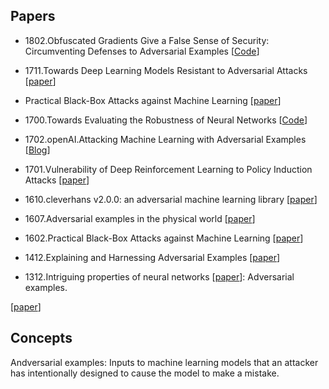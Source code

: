 ## Papers 

* 1802.Obfuscated Gradients Give a False Sense of Security: Circumventing Defenses to Adversarial Examples [[Code](https://github.com/anishathalye/obfuscated-gradients)]

* 1711.Towards Deep Learning Models Resistant to Adversarial Attacks [[paper](https://arxiv.org/pdf/1706.06083.pdf)]

* Practical Black-Box Attacks against Machine Learning [[paper](https://arxiv.org/pdf/1602.02697.pdf)]

* 1700.Towards Evaluating the Robustness of Neural Networks [[Code](https://github.com/carlini/nn_robust_attacks)]

* 1702.openAI.Attacking Machine Learning with Adversarial Examples [[Blog](https://blog.openai.com/adversarial-example-research/)]

* 1701.Vulnerability of Deep Reinforcement Learning to Policy Induction Attacks [[paper](https://arxiv.org/pdf/1701.04143.pdf)]

* 1610.cleverhans v2.0.0: an adversarial machine learning library [[paper](https://arxiv.org/pdf/1610.00768.pdf)]

* 1607.Adversarial examples in the physical world [[paper](https://arxiv.org/pdf/1607.02533.pdf)]

* 1602.Practical Black-Box Attacks against Machine Learning [[paper](https://arxiv.org/pdf/1602.02697.pdf)]

* 1412.Explaining and Harnessing Adversarial Examples [[paper](https://arxiv.org/pdf/1412.6572.pdf)]

* 1312.Intriguing properties of neural networks [[paper](https://arxiv.org/pdf/1312.6199.pdf)]: Adversarial examples.

[[paper]()]

## Concepts

Andversarial examples: Inputs to machine learning models that an attacker has intentionally designed to cause the model to make a mistake.
